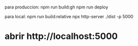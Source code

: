 para produccion:
npm run build:gh
npm run deploy

para local:
npm run build:relative
npx http-server ./dist -p 5000
# abrir http://localhost:5000